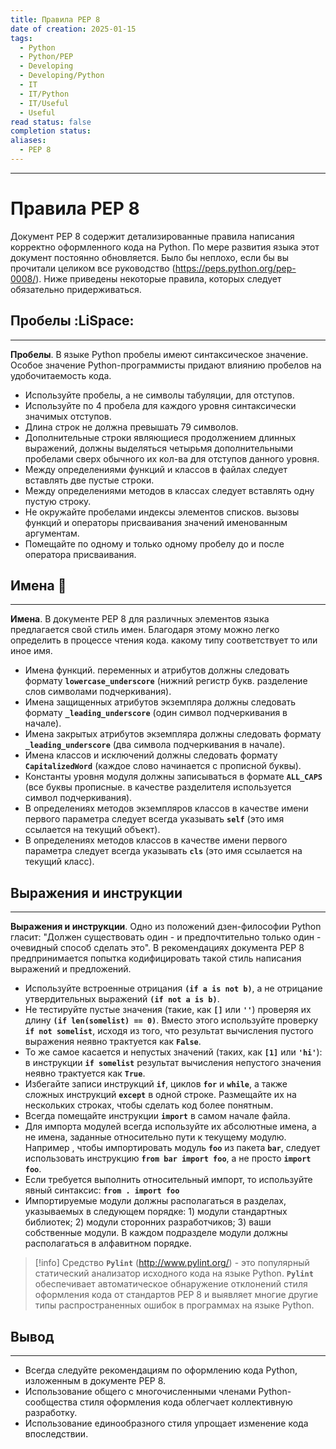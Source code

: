```yaml
---
title: Правила PEP 8
date of creation: 2025-01-15
tags:
  - Python
  - Python/PEP
  - Developing
  - Developing/Python
  - IT
  - IT/Python
  - IT/Useful
  - Useful
read status: false
completion status: 
aliases:
  - PEP 8
---
```

---
# Правила PEP 8


Документ РЕР 8 содержит детализированные правила написания корректно оформленного кода на Python. По мере развития языка этот документ постоянно обновляется. Было бы неплохо, если бы вы прочитали целиком все руководство (https://peps.python.org/pep-0008/). Ниже приведены некоторые правила, которых следует обязательно придерживаться.


## Пробелы :LiSpace:
---

**Пробелы**. В языке Python пробелы имеют синтаксическое значение. Особое значение Руthоn-программисты придают влиянию пробелов на удобочитаемость кода.

- Используйте пробелы, а не символы табуляции, для отступов.
- Используйте по 4 пробела для каждого уровня синтаксически значимых отступов.
- Длина строк не должна превышать 79 символов.
- Дополнительные строки являющиеся продолжением длинных выражений, должны выделяться четырьмя дополнительными пробелами сверх обычного их кол-ва для отступов данного уровня.
- Между определениями функций и классов в файлах следует вставлять две пустые строки.
- Между определениями методов в классах следует вставлять одну пустую строку.
- Не окружайте пробелами индексы элементов списков. вызовы функций и операторы присваивания значений именованным аргументам.
- Помещайте по одному и только одному пробелу до и после оператора присваивания.


## Имена 📛
---

**Имена**. В документе РЕР 8 для различных элементов языка предлагается свой стиль имен. Благодаря этому можно легко определить в процессе чтения кода. какому типу соответствует то или иное имя.

- Имена функций. переменных и атрибутов должны следовать формату **`lowercase_underscore`** (нижний регистр букв. разделение слов символами подчеркивания).
- Имена защищенных атрибутов экземпляра должны следовать формату **`_leading_underscore`** (один символ подчеркивания в начале).
- Имена закрытых атрибутов экземпляра должны следовать фopмaтy **`_leading_underscore`** (два символа подчеркивания в начале).
- Имена классов и исключений должны следовать формату **`CapitalizedWord`** (каждое слово начинается с прописной буквы).
- Константы уровня модуля должны записываться в формате **`ALL_CAPS`** (все буквы прописные. в качестве разделителя используется символ подчеркивания).
- В определениях методов экземпляров классов в качестве имени первого параметра следует всегда указывать **`self`** (это имя ссылается на текущий объект).
- В определениях методов классов в качестве имени первого параметра следует всегда указывать **`cls`** (это имя ссылается на текущий класс).


## Выражения и инструкции
---

**Выражения и инструкции**. Одно из положений дзен-философии Python гласит: "Должен существовать один - и предпочтительно только один - очевидный способ сделать это". В рекомендациях документа РЕР 8 предпринимается попытка кодифицировать такой стиль написания выражений и предложений.

- Используйте встроенные отрицания **`(if а is not b)`**, а не отрицание утвердительных выражений **`(if not а is b)`**.
- Не тестируйте пустые значения (такие, как **`[]`** или **`''`**) проверяя их длину **`(if len(somelist) == 0)`**. Вместо этого используйте проверку **`if not somelist`**, исходя из того, что результат вычисления пустого выражения неявно трактуется как **`False`**.
- То же самое касается и непустых значений (таких, как **`[1]`** или
  **`'hi'`**): в инструкции **`if somelist`** результат вычисления непустого значения неявно трактуется как **`True`**.
- Избегайте записи инструкций **`if`**, циклов **`for`** и **`while`**, а также сложных инструкций **`except`** в одной строке. Размещайте их на нескольких строках, чтобы сделать код более понятным.
- Всегда помещайте инструкции **`import`** в самом начале файла.
- Для импорта модулей всегда используйте их абсолютные имена, а не имена, заданные относительно пути к текущему модулю. Например , чтобы импортировать модуль **`foo`** из пакета **`bar`**, следует использовать инструкцию **`from bar import foo`**, а не просто **`import foo`**.
- Если требуется выполнить относительный импорт, то используйте явный синтаксис: **`from . import foo`**
- Импортируемые модули должны располагаться в разделах, указываемых в следующем порядке: 1) модули стандартных библиотек; 2) модули сторонних разработчиков; 3) ваши собственные модули. В каждом подразделе модули должны располагаться в алфавитном порядке.

>[!info]
>Средство **`Pylint`** (http://www.pylint.org/) - это популярный статический анализатор исходного кода на языке Python. **`Pylint`** обеспечивает автоматическое обнаружение отклонений стиля оформления кода от стандартов РЕР 8 и выявляет многие другие типы распространенных ошибок в программах на языке Python.


## Вывод
---

- Всегда следуйте рекомендациям по оформлению кода Python, изложенным в документе РЕР 8.
- Использование общего с многочисленными членами Руthоn-сообщества стиля оформления кода облегчает коллективную разработку.
- Использование единообразного стиля упрощает изменение кода впоследствии.
